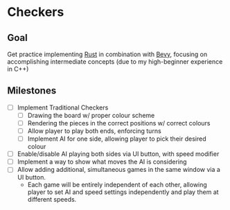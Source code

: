 # Checkers

## Goal
Get practice implementing [Rust](https://doc.rust-lang.org/book/) in combination with [Bevy](https://bevyengine.org/), focusing on accomplishing intermediate concepts (due to my high-beginner experience in C++)

## Milestones
- [ ] Implement Traditional Checkers
	- [ ] Drawing the board w/ proper colour scheme
	- [ ] Rendering the pieces in the correct positions w/ correct colours
	- [ ] Allow player to play both ends, enforcing turns
	- [ ] Implement AI for one side, allowing player to pick their desired colour
- [ ] Enable/disable AI playing both sides via UI button, with speed modifier
- [ ] Implement a way to show what moves the AI is considering
- [ ] Allow adding additional, simultaneous games in the same window via a UI button. 
	- Each game will be entirely independent of each other, allowing player to set AI and speed settings independently and play them at different speeds. 

 
